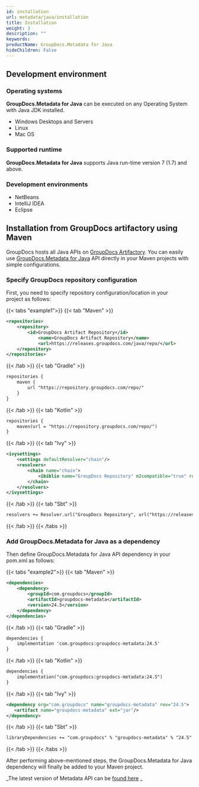 ```yaml
---
id: installation
url: metadata/java/installation
title: Installation
weight: 3
description: ""
keywords:
productName: GroupDocs.Metadata for Java
hideChildren: False
---
```

## Development environment

### Operating systems

**GroupDocs.Metadata for Java** can be executed on any Operating System with Java JDK installed.

*   Windows Desktops and Servers
*   Linux
*   Mac OS

### Supported runtime

**GroupDocs.Metadata for Java** supports Java run-time version 7 (1.7) and above.

### Development environments

*   NetBeans
*   IntelliJ IDEA
*   Eclipse

## Installation from GroupDocs artifactory using Maven

GroupDocs hosts all Java APIs on [GroupDocs Artifactory](https://releases.groupdocs.com/java/repo/). You can easily use [GroupDocs.Metadata for Java](https://releases.groupdocs.com/java/repo/com/groupdocs/groupdocs-metadata/) API directly in your Maven projects with simple configurations.

### Specify GroupDocs repository configuration

First, you need to specify repository configuration/location in your project as follows:

{{< tabs "example1">}}
{{< tab "Maven" >}}
```xml
<repositories>
	<repository>
		<id>GroupDocs Artifact Repository</id>
        	<name>GroupDocs Artifact Repository</name>
        	<url>https://releases.groupdocs.com/java/repo/</url>
	</repository>
</repositories>
```
{{< /tab >}}
{{< tab "Gradle" >}}
```xml
repositories {
    maven {
        url "https://repository.groupdocs.com/repo/"
    }
}
```
{{< /tab >}}
{{< tab "Kotlin" >}}
```xml
repositories {
    maven(url = "https://repository.groupdocs.com/repo/")
}
```
{{< /tab >}}
{{< tab "Ivy" >}}
```xml
<ivysettings>
    <settings defaultResolver="chain"/>
    <resolvers>
        <chain name="chain">
            <ibiblio name="GroupDocs Repository" m2compatible="true" root="https://releases.groupdocs.com/java/repo/"/>
        </chain>
    </resolvers>
</ivysettings>
```
{{< /tab >}}
{{< tab "Sbt" >}}
```xml
resolvers += Resolver.url("GroupDocs Repository", url("https://releases.groupdocs.com/java/repo/"))
```
{{< /tab >}}
{{< /tabs >}}

### Add GroupDocs.Metadata for Java as a dependency

Then define GroupDocs.Metadata for Java API dependency in your pom.xml as follows:

{{< tabs "example2">}}
{{< tab "Maven" >}}
```xml
<dependencies>
    <dependency>
        <groupId>com.groupdocs</groupId>
        <artifactId>groupdocs-metadata</artifactId>
        <version>24.5</version>
    </dependency>
</dependencies>
```
{{< /tab >}}
{{< tab "Gradle" >}}
```xml
dependencies {
    implementation 'com.groupdocs:groupdocs-metadata:24.5'
}
```
{{< /tab >}}
{{< tab "Kotlin" >}}
```xml
dependencies {
    implementation("com.groupdocs:groupdocs-metadata:24.5")
}
```
{{< /tab >}}
{{< tab "Ivy" >}}
```xml
<dependency org="com.groupdocs" name="groupdocs-metadata" rev="24.5">
   <artifact name="groupdocs-metadata" ext="jar"/>
</dependency>
```
{{< /tab >}}
{{< tab "Sbt" >}}
```xml
libraryDependencies += "com.groupdocs" % "groupdocs-metadata" % "24.5"
```
{{< /tab >}}
{{< /tabs >}}

After performing above-mentioned steps, the GroupDocs.Metadata for Java dependency will finally be added to your Maven project.

_The latest version of Metadata API can be [found here](https://releases.groupdocs.com/java/repo/com/groupdocs/groupdocs-metadata/) _